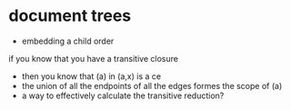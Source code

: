 
# document trees
- embedding a child order

if you know that you have a transitive closure
- then you know that (a) in (a,x) is a ce
- the union of all the endpoints of all the edges formes the scope of (a)
- a way to effectively calculate the transitive reduction?
